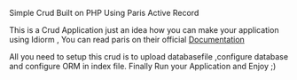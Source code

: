 Simple Crud Built on PHP Using Paris Active Record

This is a Crud Application just an idea how you can make your application using Idiorm , You can read paris on their 
official [Documentation](http://paris.readthedocs.org/en/latest<em>Documentation</em>)

All you need to setup this crud is to upload databasefile ,configure database and configure ORM in index file. Finally Run your Application and Enjoy ;)



